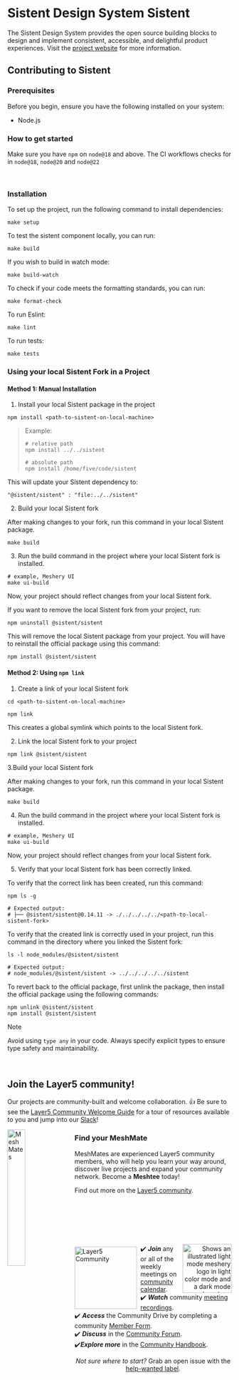 # Sistent Design System Sistent

The Sistent Design System provides the open source building blocks to design and implement consistent, accessible, and delightful product experiences. Visit the <a href="https://layer5.io/projects/sistent">project website</a> for more information.

## Contributing to Sistent

### Prerequisites

Before you begin, ensure you have the following installed on your system:

- Node.js

### How to get started

Make sure you have `npm` on `node@18` and above. The CI workflows checks for in `node@18`, `node@20` and `node@22`

<div>&nbsp;</div>

### Installation

To set up the project, run the following command to install dependencies:

```
make setup
```

To test the sistent component locally, you can run:

```
make build
```

If you wish to build in watch mode:

```
make build-watch
```

To check if your code meets the formatting standards, you can run:

```
make format-check
```

To run Eslint:

```
make lint
```

To run tests:

```
make tests
```

### Using your local Sistent Fork in a Project

#### Method 1: Manual Installation

1. Install your local Sistent package in the project

```
npm install <path-to-sistent-on-local-machine>
```

> Example:
>
> ```
> # relative path
> npm install ../../sistent
>
> # absolute path
> npm install /home/five/code/sistent
> ```

This will update your Sistent dependency to:

```
"@sistent/sistent" : "file:../../sistent"
```

2. Build your local Sistent fork

After making changes to your fork, run this command in your local Sistent package.

```
make build
```

3. Run the build command in the project where your local Sistent fork is installed.

```
# example, Meshery UI
make ui-build
```

Now, your project should reflect changes from your local Sistent fork.

If you want to remove the local Sistent fork from your project, run:

```
npm uninstall @sistent/sistent
```

This will remove the local Sistent package from your project. You will have to reinstall the official package using this command:

```
npm install @sistent/sistent
```

#### Method 2: Using `npm link`

1. Create a link of your local Sistent fork

```
cd <path-to-sistent-on-local-machine>

npm link
```

This creates a global symlink which points to the local Sistent fork.

2. Link the local Sistent fork to your project

```
npm link @sistent/sistent
```

3.Build your local Sistent fork

After making changes to your fork, run this command in your local Sistent package.

```
make build
```

4. Run the build command in the project where your local Sistent fork is installed.

```
# example, Meshery UI
make ui-build
```

Now, your project should reflect changes from your local Sistent fork.

5. Verify that your local Sistent fork has been correctly linked.

To verify that the correct link has been created, run this command:

```
npm ls -g

# Expected output:
# ├── @sistent/sistent@0.14.11 -> ./../../../../<path-to-local-sistent-fork>
```

To verify that the created link is correctly used in your project, run this command in the directory where you linked the Sistent fork:

```
ls -l node_modules/@sistent/sistent

# Expected output:
# node_modules/@sistent/sistent -> ../../../../../sistent
```

To revert back to the official package, first unlink the package, then install the official package using the following commands:

```
npm unlink @sistent/sistent
npm install @sistent/sistent
```

> [!NOTE]
> Avoid using `type any` in your code. Always specify explicit types to ensure type safety and maintainability.

<br/>

## Join the Layer5 community!

<a name="contributing"></a><a name="community"></a>
Our projects are community-built and welcome collaboration. 👍 Be sure to see the <a href="https://layer5.io/community/newcomers">Layer5 Community Welcome Guide</a> for a tour of resources available to you and jump into our <a href="http://slack.layer5.io">Slack</a>!

<p style="clear:both;">
<a href ="https://layer5.io/community/meshmates"><img alt="MeshMates" src=".github/readme/images/layer5-community-sign.png" style="margin-right:10px; margin-bottom:15px;" width="28%" align="left"/></a>
<h3>Find your MeshMate</h3>

<p>MeshMates are experienced Layer5 community members, who will help you learn your way around, discover live projects and expand your community network. 
Become a <b>Meshtee</b> today!</p>

Find out more on the <a href="https://layer5.io/community">Layer5 community</a>. <br />
<br /><br /><br /><br />

</p>
<div>&nbsp;</div>

<a href="https://slack.meshery.io">

<picture align="right">
  <source media="(prefers-color-scheme: dark)" srcset=".github/readme/images//slack-dark-128.png"  width="110px" align="right" style="margin-left:10px;margin-top:10px;">
  <source media="(prefers-color-scheme: light)" srcset=".github/readme/images//slack-128.png" width="110px" align="right" style="margin-left:10px;padding-top:5px;">
  <img alt="Shows an illustrated light mode meshery logo in light color mode and a dark mode meshery logo dark color mode." src=".github/readme/images//slack-128.png" width="110px" align="right" style="margin-left:10px;padding-top:13px;">
</picture>
</a>

<a href="https://meshery.io/community"><img alt="Layer5 Community" src=".github/readme/images//community.svg" style="margin-right:8px;padding-top:5px;" width="140px" align="left" /></a>

<p>
✔️ <em><strong>Join</strong></em> any or all of the weekly meetings on <a href="https://meet.layer5.io">community calendar</a>.<br />
✔️ <em><strong>Watch</strong></em> community <a href="https://www.youtube.com/playlist?list=PL3A-A6hPO2IMPPqVjuzgqNU5xwnFFn3n0">meeting recordings</a>.<br />
✔️ <em><strong>Access</strong></em> the Community Drive by completing a community <a href="https://layer5.io/newcomer">Member Form</a>.<br />
✔️ <em><strong>Discuss</strong></em> in the <a href="https://discuss.layer5.io">Community Forum</a>.<br />
✔️<em><strong>Explore more</strong></em> in the <a href="https://layer5.io/community/handbook">Community Handbook</a>.<br />
</p>
<p align="center">
<i>Not sure where to start?</i> Grab an open issue with the <a href="https://github.com/issues?q=is%3Aopen+is%3Aissue+archived%3Afalse+(org%3Alayer5io+OR+org%3Ameshery+OR+org%3Alayer5labs+OR+org%3Aservice-mesh-performance+OR+org%3Aservice-mesh-patterns+OR+org%3Ameshery-extensions)+label%3A%22help+wanted%22">help-wanted label</a>.</p>
